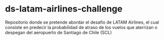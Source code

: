 # ds-latam-airlines-challenge
Repositorio donde se pretende abordar el desafio de LATAM Airlines, el cual consiste en predecir la probabilidad de atraso de los vuelos que aterrizan o despegan del aeropuerto de Santiago de Chile (SCL)
